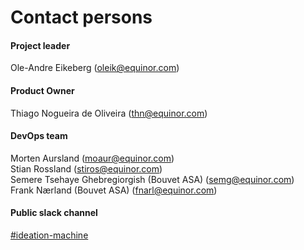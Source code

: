 # Contact persons

#### Project leader
 Ole-Andre Eikeberg (oleik@equinor.com)

#### Product Owner
Thiago Nogueira de Oliveira (thn@equinor.com)

#### DevOps team
Morten Aursland (moaur@equinor.com)  
Stian Rossland  (stiros@equinor.com)  
Semere Tsehaye Ghebregiorgish (Bouvet ASA) (semg@equinor.com)  
Frank Nærland (Bouvet ASA) (fnarl@equinor.com)


#### Public slack channel
[#ideation-machine](https://equinor.slack.com/archives/C01U9DLUXFZ)
